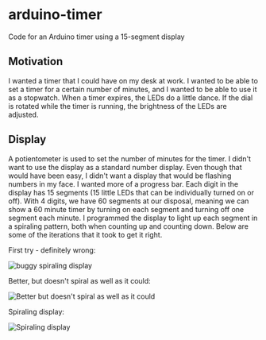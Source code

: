 # arduino-timer
Code for an Arduino timer using a 15-segment display

## Motivation

I wanted a timer that I could have on my desk at work.  I wanted to be able to set a timer for a certain number of minutes, and I wanted to be able to use it as a stopwatch.  When a timer expires, the LEDs do a little dance.  If the dial is rotated while the timer is running, the brightness of the LEDs are adjusted. 

## Display

A potientometer is used to set the number of minutes for the timer.  I didn't want to use the display as a standard number display.  Even though that would have been easy, I didn't want a display that would be flashing numbers in my face.  I wanted more of a progress bar.  Each digit in the display has 15 segments (15 little LEDs that can be individually turned on or off).  With 4 digits, we have 60 segments at our disposal, meaning we can show a 60 minute timer by turning on each segment and turning off one segment each minute.  I programmed the display to light up each segment in a spiraling pattern, both when counting up and counting down.  Below are some of the iterations that it took to get it right.  

First try - definitely wrong:

![buggy spiraling display](resources/wrong.gif)

Better, but doesn't spiral as well as it could:

![Better but doesn't spiral as well as it could](resources/kinda.gif)

Spiraling display:

![Spiraling display](resources/correct.gif)
